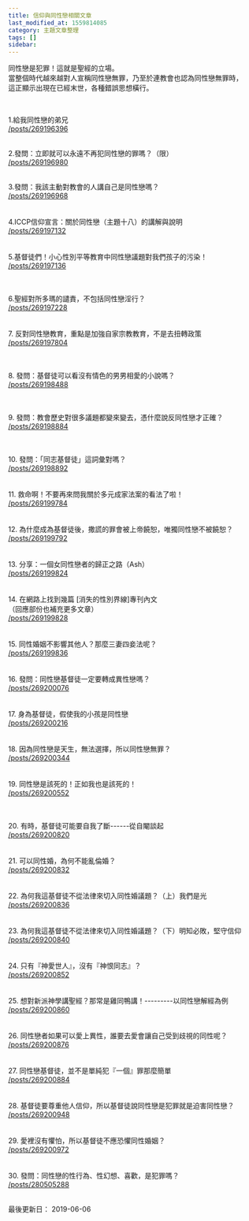 ```yaml
---
title: 信仰與同性戀相關文章
last_modified_at: 1559814085
category: 主題文章整理
tags: []
sidebar: 
---
```


<p>同性戀是犯罪！這就是聖經的立場。<br/>
當整個時代越來越對人宣稱同性戀無罪，乃至於連教會也認為同性戀無罪時，<br/>
這正顯示出現在已經末世，各種錯誤思想橫行。</p>
<p> </p>
<p><!--more-->1.給我同性戀的弟兄<br/>
<a href="/posts/269196396">/posts/269196396</a></p>
<p><br/>
2.發問：立即就可以永遠不再犯同性戀的罪嗎？（限）<br/>
<a href="/posts/269196980">/posts/269196980</a></p>
<p><br/>
3.發問：我該主動對教會的人講自己是同性戀嗎？<br/>
<a href="/posts/269196968">/posts/269196968</a><br/>
<br/>
<br/>
4.ICCP信仰宣言：關於同性戀（主題十八）的講解與說明<br/>
<a href="/posts/269197132">/posts/269197132</a><br/>
<br/>
<br/>
5.基督徒們！小心性別平等教育中同性戀議題對我們孩子的污染！<br/>
<a href="/posts/269197136">/posts/269197136</a></p>
<p><br/>
<br/>
6.聖經對所多瑪的譴責，不包括同性戀淫行？<br/>
<a href="/posts/269197228">/posts/269197228</a><br/>
<br/>
<br/>
7. 反對同性戀教育，重點是加強自家宗教教育，不是去扭轉政策<br/>
<a href="/posts/269197804">/posts/269197804</a></p>
<p><br/>
<br/>
8. 發問：基督徒可以看沒有情色的男男相愛的小說嗎？<br/>
<a href="/posts/269198488">/posts/269198488</a></p>
<p><br/>
<br/>
9. 發問：教會歷史對很多議題都變來變去，憑什麼說反同性戀才正確？<br/>
<a href="/posts/269198884">/posts/269198884</a></p>
<p><br/>
<br/>
10. 發問：「同志基督徒」這詞彙對嗎？<br/>
<a href="/posts/269198892">/posts/269198892</a><br/>
<br/>
<br/>
11. 救命啊！不要再來問我關於多元成家法案的看法了啦！<br/>
<a href="/posts/269199784">/posts/269199784</a><br/>
<br/>
<br/>
12. 為什麼成為基督徒後，撒謊的罪會被上帝饒恕，唯獨同性戀不被饒恕？<br/>
<a href="/posts/269199792">/posts/269199792</a><br/>
<br/>
<br/>
13. 分享：一個女同性戀者的歸正之路（Ash）<br/>
<a href="/posts/269199824">/posts/269199824</a><br/>
<br/>
<br/>
14. 在網路上找到幾篇 [消失的性別界線]專刊內文<br/>
（回應部份也補充更多文章）<br/>
<a href="/posts/269199828">/posts/269199828</a><br/>
<br/>
<br/>
15. 同性婚姻不影響其他人？那麼三妻四妾法呢？<br/>
<a href="/posts/269199836">/posts/269199836</a><br/>
<br/>
<br/>
16. 發問：同性戀基督徒一定要轉成異性戀嗎？<br/>
<a href="/posts/269200076">/posts/269200076</a><br/>
<br/>
<br/>
17. 身為基督徒，假使我的小孩是同性戀<br/>
<a href="/posts/269200216">/posts/269200216</a><br/>
<br/>
<br/>
18. 因為同性戀是天生，無法選擇，所以同性戀無罪？<br/>
<a href="/posts/269200344">/posts/269200344</a><br/>
<br/>
<br/>
19. 同性戀是該死的！正如我也是該死的！<br/>
<a href="/posts/269200552">/posts/269200552</a></p>
<p><br/>
<br/>
20. 有時，基督徒可能要自我了斷------從自閹談起<br/>
<a href="/posts/269200820">/posts/269200820</a><br/>
<br/>
<br/>
21. 可以同性婚，為何不能亂倫婚？<br/>
<a href="/posts/269200832">/posts/269200832</a><br/>
<br/>
<br/>
22. 為何我這基督徒不從法律來切入同性婚議題？（上）我們是光<br/>
<a href="/posts/269200836">/posts/269200836</a><br/>
<br/>
<br/>
23. 為何我這基督徒不從法律來切入同性婚議題？（下）明知必敗，堅守信仰<br/>
<a href="/posts/269200840">/posts/269200840</a><br/>
<br/>
<br/>
24. 只有『神愛世人』，沒有『神恨同志』？<br/>
<a href="/posts/269200852">/posts/269200852</a><br/>
<br/>
<br/>
25. 想對新派神學講聖經？那常是雞同鴨講！---------以同性戀解經為例<br/>
<a href="/posts/269200860">/posts/269200860</a><br/>
<br/>
<br/>
26. 同性戀者如果可以愛上異性，誰要去愛會讓自己受到歧視的同性呢？<br/>
<a href="/posts/269200876">/posts/269200876</a><br/>
<br/>
<br/>
27. 同性戀基督徒，並不是單純犯『一個』罪那麼簡單<br/>
<a href="/posts/269200884">/posts/269200884</a><br/>
<br/>
<br/>
28. 基督徒要尊重他人信仰，所以基督徒說同性戀是犯罪就是迫害同性戀？<br/>
<a href="/posts/269200948">/posts/269200948</a><br/>
<br/>
<br/>
29. 愛裡沒有懼怕，所以基督徒不應恐懼同性婚姻？<br/>
<a href="/posts/269200972">/posts/269200972</a><br/>
<br/>
<br/>
30. 發問：同性戀的性行為、性幻想、喜歡，是犯罪嗎？<br/>
<a href="/posts/280505288" target="_blank">/posts/280505288</a></p>
<p><br/>
最後更新日： 2019-06-06</p>
